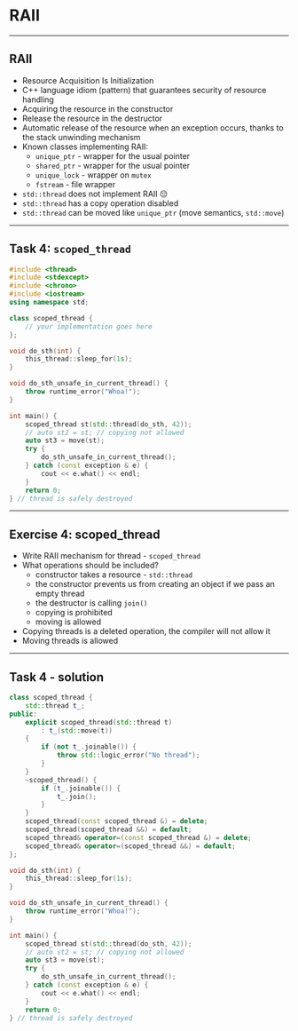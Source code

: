 <!-- .slide: data-background="#111111" -->

# RAII

___

## RAII

* <!-- .element: class="fragment fade-in" --> Resource Acquisition Is Initialization
* <!-- .element: class="fragment fade-in" --> C++ language idiom (pattern) that guarantees security of resource handling
* <!-- .element: class="fragment fade-in" --> Acquiring the resource in the constructor
* <!-- .element: class="fragment fade-in" --> Release the resource in the destructor
* <!-- .element: class="fragment fade-in" --> Automatic release of the resource when an exception occurs, thanks to the stack unwinding mechanism
* <!-- .element: class="fragment fade-in" --> Known classes implementing RAII:
  * <!-- .element: class="fragment fade-in" --> <code>unique_ptr</code> - wrapper for the usual pointer
  * <!-- .element: class="fragment fade-in" --> <code>shared_ptr</code> - wrapper for the usual pointer
  * <!-- .element: class="fragment fade-in" --> <code>unique_lock</code> - wrapper on <code>mutex</code>
  * <!-- .element: class="fragment fade-in" --> <code>fstream</code> - file wrapper
* <!-- .element: class="fragment fade-in" --> <code>std::thread</code> does not implement RAII 😔
* <!-- .element: class="fragment fade-in" --> <code>std::thread</code> has a copy operation disabled
* <!-- .element: class="fragment fade-in" --> <code>std::thread</code> can be moved like <code>unique_ptr</code> (move semantics, <code>std::move</code>)

___
<!-- .slide: style="font-size: 0.8em" -->

## Task 4: `scoped_thread`

```cpp
#include <thread>
#include <stdexcept>
#include <chrono>
#include <iostream>
using namespace std;

class scoped_thread {
    // your implementation goes here
};

void do_sth(int) {
    this_thread::sleep_for(1s);
}

void do_sth_unsafe_in_current_thread() {
    throw runtime_error("Whoa!");
}

int main() {
    scoped_thread st(std::thread(do_sth, 42));
    // auto st2 = st; // copying not allowed
    auto st3 = move(st);
    try {
        do_sth_unsafe_in_current_thread();
    } catch (const exception & e) {
        cout << e.what() << endl;
    }
    return 0;
} // thread is safely destroyed
```

___

## Exercise 4: scoped_thread

* <!-- .element: class="fragment fade-in" --> Write RAII mechanism for thread - <code>scoped_thread</code>
* <!-- .element: class="fragment fade-in" --> What operations should be included?
  * <!-- .element: class="fragment fade-in" --> constructor takes a resource - <code>std::thread</code>
  * <!-- .element: class="fragment fade-in" --> the constructor prevents us from creating an object if we pass an empty thread
  * <!-- .element: class="fragment fade-in" --> the destructor is calling <code>join()</code>
  * <!-- .element: class="fragment fade-in" --> copying is prohibited
  * <!-- .element: class="fragment fade-in" --> moving is allowed
* <!-- .element: class="fragment fade-in" --> Copying threads is a deleted operation, the compiler will not allow it
* <!-- .element: class="fragment fade-in" --> Moving threads is allowed

___
<!-- .slide: style="font-size: 0.8em" -->

## Task 4 - solution

```cpp
class scoped_thread {
    std::thread t_;
public:
    explicit scoped_thread(std::thread t)
        : t_(std::move(t))
    {
        if (not t_.joinable()) {
            throw std::logic_error("No thread");
        }
    }
    ~scoped_thread() {
        if (t_.joinable()) {
            t_.join();
        }
    }
    scoped_thread(const scoped_thread &) = delete;
    scoped_thread(scoped_thread &&) = default;
    scoped_thread& operator=(const scoped_thread &) = delete;
    scoped_thread& operator=(scoped_thread &&) = default;
};

void do_sth(int) {
    this_thread::sleep_for(1s);
}

void do_sth_unsafe_in_current_thread() {
    throw runtime_error("Whoa!");
}

int main() {
    scoped_thread st(std::thread(do_sth, 42));
    // auto st2 = st; // copying not allowed
    auto st3 = move(st);
    try {
        do_sth_unsafe_in_current_thread();
    } catch (const exception & e) {
        cout << e.what() << endl;
    }
    return 0;
} // thread is safely destroyed
```
